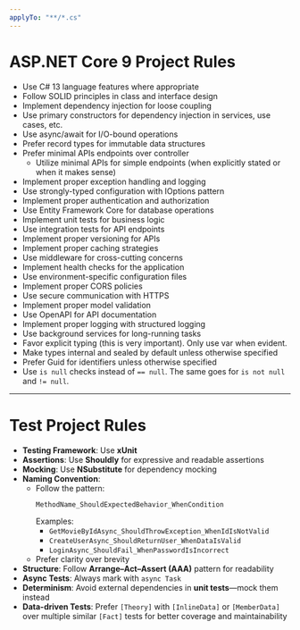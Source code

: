 ```yaml
---
applyTo: "**/*.cs"
---
```


# ASP.NET Core 9 Project Rules

- Use C# 13 language features where appropriate
- Follow SOLID principles in class and interface design
- Implement dependency injection for loose coupling
- Use primary constructors for dependency injection in services, use cases, etc.
- Use async/await for I/O-bound operations
- Prefer record types for immutable data structures
- Prefer minimal APIs  endpoints over controller
  - Utilize minimal APIs for simple endpoints (when explicitly stated or when it makes sense)
- Implement proper exception handling and logging
- Use strongly-typed configuration with IOptions pattern
- Implement proper authentication and authorization
- Use Entity Framework Core for database operations
- Implement unit tests for business logic
- Use integration tests for API endpoints
- Implement proper versioning for APIs
- Implement proper caching strategies
- Use middleware for cross-cutting concerns
- Implement health checks for the application
- Use environment-specific configuration files
- Implement proper CORS policies
- Use secure communication with HTTPS
- Implement proper model validation
- Use OpenAPI for API documentation
- Implement proper logging with structured logging
- Use background services for long-running tasks
- Favor explicit typing (this is very important). Only use var when evident.
- Make types internal and sealed by default unless otherwise specified
- Prefer Guid for identifiers unless otherwise specified
- Use `is null` checks instead of `== null`. The same goes for `is not null` and `!= null`.

---
# Test Project Rules

- **Testing Framework**: Use **xUnit**
- **Assertions**: Use **Shouldly** for expressive and readable assertions
- **Mocking**: Use **NSubstitute** for dependency mocking
- **Naming Convention**:  
  - Follow the pattern:  
    ```
    MethodName_ShouldExpectedBehavior_WhenCondition
    ```
    Examples:  
    - `GetMovieByIdAsync_ShouldThrowException_WhenIdIsNotValid`  
    - `CreateUserAsync_ShouldReturnUser_WhenDataIsValid`  
    - `LoginAsync_ShouldFail_WhenPasswordIsIncorrect`  
  - Prefer clarity over brevity  
- **Structure**: Follow **Arrange–Act–Assert (AAA)** pattern for readability  
- **Async Tests**: Always mark with `async Task`  
- **Determinism**: Avoid external dependencies in **unit tests**—mock them instead  
- **Data-driven Tests**: Prefer `[Theory]` with `[InlineData]` or `[MemberData]` over multiple similar `[Fact]` tests for better coverage and maintainability  